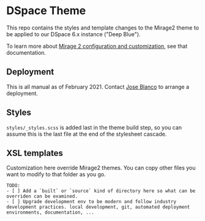 # DSpace Theme

This repo contains the styles and template changes to the Mirage2 theme to be applied to our DSpace 6.x instance ("Deep Blue").

To learn more about [Mirage 2 configuration and customization](https://wiki.lyrasis.org/display/DSDOC6x/Mirage+2+Configuration+and+Customization), see that documentation.

## Deployment

This is all manual as of February 2021. Contact [Jose Blanco](https://www.lib.umich.edu/users/blancoj) to arrange a deployment.

## Styles

`styles/_styles.scss` is added last in the theme build step, so you can assume this is the last file at the end of the stylesheet cascade.

## XSL templates

Customization here override Mirage2 themes. You can copy other files you want to modify to that folder as you go.

```
TODO:
- [ ] Add a `built` or `source` kind of directory here so what can be overriden can be examined.
- [ ] Upgrade development env to be modern and follow industry development practices. local development, git, automated deployment environments, documentation, ...
```
